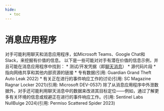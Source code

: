 ```yaml
---
hide:
  - toc
---
```


# 消息应用程序

对手可能利用聊天和消息应用程序，如Microsoft Teams、Google Chat和Slack，来挖掘有价值的信息。  以下是一些可能对对手有潜在价值的信息示例，并且可能在消息应用程序中找到：  * 测试/开发凭据（即[聊天消息](https://attack.mitre.org/techniques/T1552/008)） * 源代码片段 * 指向网络共享和其他内部资源的链接 * 专有数据(引用: Guardian Grand Theft Auto Leak 2022) * 有关正在进行的事件响应工作的讨论(引用: SC Magazine Ragnar Locker 2021)(引用: Microsoft DEV-0537)  除了从消息应用程序中外泄数据外，对手还可能利用聊天消息中的数据来改进其目标定位——例如，通过了解更多有关环境的信息或规避正在进行的事件响应工作。(引用: Sentinel Labs NullBulge 2024)(引用: Permiso Scattered Spider 2023)
